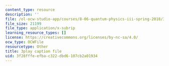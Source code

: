 ```yaml
---
content_type: resource
description: ''
file: /ol-ocw-studio-app/courses/8-06-quantum-physics-iii-spring-2018/3f28fffeefbac322dbd6107cb2a01934_7Y5me3mwXpA.srt
file_size: 21199
file_type: application/x-subrip
learning_resource_types: []
license: https://creativecommons.org/licenses/by-nc-sa/4.0/
ocw_type: OCWFile
resourcetype: Other
title: 3play caption file
uid: 3f28fffe-efba-c322-dbd6-107cb2a01934
---
```

